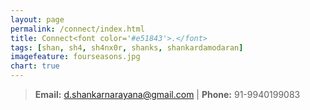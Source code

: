 ```yaml
---
layout: page
permalink: /connect/index.html
title: Connect<font color='#e51843'>.</font>
tags: [shan, sh4, sh4nx0r, shanks, shankardamodaran]
imagefeature: fourseasons.jpg
chart: true
---
```




> **Email:** d.shankarnarayana@gmail.com | **Phone:** 91-9940199083
